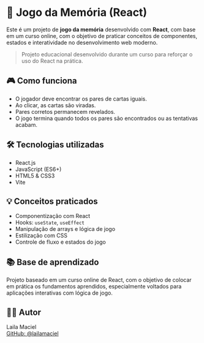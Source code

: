 # 🧠 Jogo da Memória (React)

Este é um projeto de **jogo da memória** desenvolvido com **React**, com base em um curso online, com o objetivo de praticar conceitos de componentes, estados e interatividade no desenvolvimento web moderno.

> Projeto educacional desenvolvido durante um curso para reforçar o uso do React na prática.

## 🎮 Como funciona

- O jogador deve encontrar os pares de cartas iguais.
- Ao clicar, as cartas são viradas.
- Pares corretos permanecem revelados.
- O jogo termina quando todos os pares são encontrados ou as tentativas acabam.

## 🛠️ Tecnologias utilizadas

- React.js  
- JavaScript (ES6+)  
- HTML5 & CSS3  
- Vite 

## 💡 Conceitos praticados

- Componentização com React  
- Hooks: `useState`, `useEffect`  
- Manipulação de arrays e lógica de jogo  
- Estilização com CSS  
- Controle de fluxo e estados do jogo

## 📚 Base de aprendizado

Projeto baseado em um curso online de React, com o objetivo de colocar em prática os fundamentos aprendidos, especialmente voltados para aplicações interativas com lógica de jogo.

## 👩‍💻 Autor

Laila Maciel  
[GitHub: @lailamaciel](https://github.com/lailamaciel)
